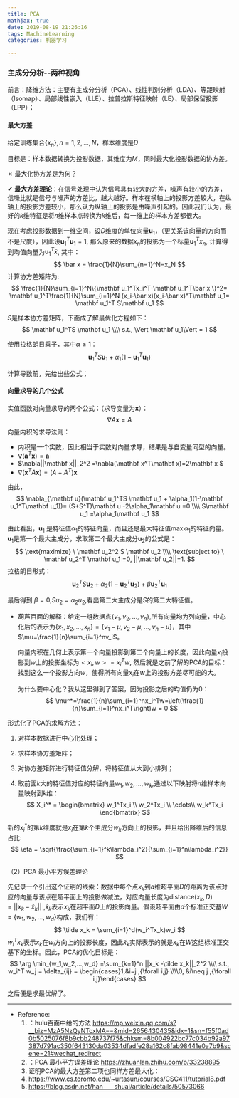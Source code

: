 ```yaml
---
title: PCA
mathjax: true
date: 2019-08-19 21:26:16
tags: MachineLearning
categories: 机器学习

---
```




### 主成分分析--两种视角



前言：降维方法：主要有主成分分析（PCA）、线性判别分析（LDA）、等距映射（Isomap）、局部线性嵌入（LLE）、拉普拉斯特征映射（LE）、局部保留投影（LPP）；



#### 最大方差

给定训练集合$\{x_n\},n=1,2,...,N$，样本维度是$D$

目标是：样本数据转换为投影数据，其维度为$M$，同时最大化投影数据的协方差。

 ✗ 最大化协方差是为何？

 ✔︎ **最大方差理论**：在信号处理中认为信号具有较大的方差，噪声有较小的方差，信噪比就是信号与噪声的方差比，越大越好。样本在横轴上的投影方差较大，在纵轴上的投影方差较小，那么认为纵轴上的投影是由噪声引起的。因此我们认为，最好的$k$维特征是将$n$维样本点转换为$k$维后，每一维上的样本方差都很大。



现在考虑投影数据到一维空间，设$D$维度的单位向量$\mathbf u_1$，（更关系该向量的方向而不是尺度），因此设$\mathbf u_1^T \mathbf u_1 =1$, 那么原来的数据$x_n$的投影为一个标量$\mathbf u_1^Tx_n$, 计算得到均值向量为$\mathbf u_1^T\bar x$, 其中：
$$
\bar x = \frac{1}{N}\sum_{n=1}^N=x_N
$$
计算协方差矩阵为:
$$
\frac{1}{N}\sum_{i=1}^N\{\mathbf u_1^Tx_i^T-\mathbf u_1^T\bar x \}^2= \mathbf u_1^T\frac{1}{N}\sum_{i=1}^N (x_i-\bar x)(x_i-\bar x)^T\mathbf u_1=
\mathbf u_1^T S\mathbf u_1
$$


$S$是样本协方差矩阵，下面成了解最优化方程如下：
$$
\mathbf u_1^TS \mathbf u_1 \\\\
s.t., \Vert \mathbf u_1\Vert = 1
$$


使用拉格朗日乘子，其中$\alpha\ge 1$：
$$
\mathbf u_1^TS \mathbf u_1  + \alpha_1(1-\mathbf u_1^T\mathbf u_1)
$$


计算导数前，先给出些公式；



#### 向量求导的几个公式

实值函数对向量求导的两个公式：（求导变量为$\mathbf x$）：
$$
\nabla A\mathbf {x}=A 
$$
向量内积的求导法则：

* 内积是一个实数，因此相当于实数对向量求导，结果是与自变量同型的向量。
* $\nabla(\mathbf a^T\mathbf x)= \mathbf a$
* $\nabla||\mathbf x||_2^2 =\nabla(\mathbf x^T\mathbf x)=2\mathbf x $
* $\nabla(\mathbf x^TA \mathbf x)=(A + A^T)\mathbf x$



由此，
$$
\nabla_{\mathbf u}(\mathbf u_1^TS \mathbf u_1  + \alpha_1(1-\mathbf u_1^T\mathbf u_1))= (S+S^T)\mathbf u -2\alpha_1\mathbf u =0 \\\\
S\mathbf u_1 =\alpha_1\mathbf u_1
$$


由此看出，$\mathbf u_1$ 是特征值$\alpha_1$的特征向量，而且还是最大特征值$\max \alpha_1$的特征向量。$\mathbf u_1$是第一个最大主成分，求取第二个最大主成分$\mathbf u_2$的公式是：
$$
\text{maximize} \ \mathbf u_2^2 S \mathbf u_2 \\\\
\text{subject to} \ \mathbf u_2^T \mathbf u_1 =0, ||\mathbf u_2||=1.
$$
拉格朗日形式：
$$
\mathbf u_2^TS\mathbf u_2 +\alpha_2(1-\mathbf u_2^T\mathbf u_2) +\beta \mathbf u_2^T \mathbf u_1
$$


最后得到 $\beta=0$,$Su_2=\alpha_2 u_2$,看出第二大主成分是$S$的第二大特征值。





* 葫芦百面的解释：给定一组数据点$\{v_1,v_2,...,v_n\}$,所有向量均为列向量，中心化后的表示为$\{x_1,x_2,...,x_n\}=\{v_1-\mu,v_2-\mu,...,v_n-\mu \}$，其中$\mu=\frac{1}{n}\sum_{i=1}^nv_i$。

  向量内积在几何上表示第一个向量投影到第二个向量上的长度，因此向量$x_i$投影到$w$上的投影坐标为$<x_i,w>=x_i^Tw$, 然后就是之前了解的PCA的目标：找到这么一个投影方向$w$，使得所有向量$x_i$在$w$上的投影方差尽可能的大。

   为什么要中心化？我从这里得到了答案，因为投影之后的均值仍为0：
  $$
  \mu^*=\frac{1}{n}\sum_{i=1}^nx_i^Tw=\left(\frac{1}{n}\sum_{i=1}^nx_i^T\right)w = 0
  $$
  

形式化了PCA的求解方法：

1. 对样本数据进行中心化处理；

2. 求样本协方差矩阵；

3. 对协方差矩阵进行特征值分解，将特征值从大到小排列；

4. 取前面$k$大的特征值对应的特征向量$w_1,w_2,...,w_k$,通过以下映射将$n$维样本向量映射到$k$维：
   $$
   X_i^* =
   \begin{bmatrix}
   w_1^Tx_i \\
   w_2^Tx_i \\
   \cdots\\
   w_k^Tx_i
   \end{bmatrix}
   $$
   

新的$x_i^*$的第$k$维度就是$x_i$在第$k$个主成分$w_k$方向上的投影，并且给出降维后的信息占比:
$$
\eta = \sqrt{\frac{\sum_{i=1}^k\lambda_i^2}{\sum_{i=1}^n\lambda_i^2}}
$$


（2）PCA 最小平方误差理论

先记录一个引出这个证明的线索：数据中每个点$x_k$到$d$维超平面$D$的距离为该点对应的向量与该点在超平面上的投影做减法，对应向量长度为$\text{distance}(x_k,D)= ||x_k - \tilde x_k||$ ,$\tilde x_k$表示$x_k$在超平面$D$上的投影向量。假设超平面由$d$个标准正交基$W=\{w_1,w_2,...,w_d\}$构成，我们有：
$$
\tilde x_k = \sum_{i=1}^d(w_i^Tx_k)w_i
$$
$w_i^Tx_k$表示$x_k$在$w_i$方向上的投影长度，因此$\tilde x_k$实际表示的就是$x_k$在$W$这组标准正交基下的坐标。因此，PCA的优化目标是：
$$
\arg \min_{w_1,w_2,...,w_d} =\sum_{k=1}^n ||x_k -\tilde x_k||_2^2 \\\\
s.t., w_i^T w_j = \delta_{ij} = \begin{cases}1,&i=j ,{\forall i,j} \\\\0, &i\neq j ,{\forall i,j}\end{cases}
$$


之后便是求最优解了。



























-----

* Reference:
  1. ：hulu百面中给的方法  https://mp.weixin.qq.com/s?__biz=MzA5NzQyNTcxMA==&mid=2656430435&idx=1&sn=f55f0ad0b5025076f8b9cbb248737f75&chksm=8b004922bc77c034b92a97387d791ac350f643130da03534dfadfe28a162c8fab98441e0a7b9&scene=21#wechat_redirect
  2. ：PCA 最小平方误差理论 https://zhuanlan.zhihu.com/p/33238895
  3.  证明PCA的最大方差第二项也同样方差最大化：
  4. https://www.cs.toronto.edu/~urtasun/courses/CSC411/tutorial8.pdf
  5. https://blog.csdn.net/han____shuai/article/details/50573066